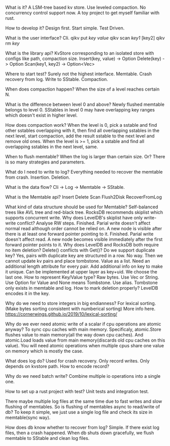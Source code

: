 What is it?
	A LSM-tree based kv store.
	Use leveled compaction.
	No concurrency control support now.
	A toy project to get myself familiar with rust.

How to develop it?
	Design first.
	Start simple.
	Test Driven.

What is the user interface?
	Cli.
		qikv put *key* *value*
		qikv scan *key1* [key2]
		qikv rm *key*

What is the library api?
	KvStore corresponding to an isolated store with configs like path, compaction size.
		Insert(key, value) -> Option<OldValue> 
		Delete(key) -> Option<OldValue> 
		Scan(key1, key2) -> Option<Vec<Value>>

Where to start test?
	Surely not the highest interface.
	Memtable.
	Crash recovery from log.
	Write to SStable.
	Compaction.

When does compaction happen?
	When the size of a level reaches certain N.

What is the difference between level 0 and above?
	Newly flushed memtable belongs to level 0.
	SStables in level 0 may have overlapping key ranges which doesn't exist in higher level.

How does compaction work?
	When the level is 0, pick a sstable and find other sstables overlapping with it, then find all overlapping sstables in the next level, start compaction, add the result sstable to the next level and remove old ones.
	When the level is >= 1, pick a sstable and find all overlapping sstables in the next level, same.

When to flush memtable?
	When the log is larger than certain size.
	Or?
	There is so many strategies and parameters.

What do I need to write to log?
	Everything needed to recover the memtable from crash.
		Insertion.
		Deletion.

What is the data flow?
	Cli -> Log -> Memtable -> SStable.

What is the Memtable api?
	Insert
	Delete
	Scan
	Flush2Disk
	RecoverFromLog


What kind of data structure should be used for Memtable?
	Self-balanced trees like AVL tree and red-black tree.
	RocksDB recommends skiplist which supports concurrent write.
		Why does LevelDB's skiplist have only write-write conflict?
			Analyse RW steps.
				Finished. Parial write doesn't affect normal read although order cannot be relied on.
				A new node is visible after there is at least one forward pointer pointing to it.
					Finished. Parial write doesn't affect read.
					A new node becomes visible immediately after the first forward pointer points to it.
		Why does LevelDB and RocksDB both require no item deletion?
			Delete() conflicts with Get()?
		Do we support duplicate key?
			Yes, pairs with duplicate key are structured in a row.
				No way. Then we cannot update kv pairs and place tombstone.
			Value as a list.
				Need an additional length attribute for every pair.
			Add additional info on key to make it unique. Can be implemented at upper layer as key+uid.
			We choose the last one.
		How to represent Key/Value type?
			Raw bytes. Use Vec<u8> or String.
			Use Option for Value and None means Tombstone. Use alias.
			Tombstone only exists in memtable and log.
		How to mark deletion properly?
			LevelDB encodes it in the key.

Why do we need to store integers in big endianness?
	For lexical sorting. (Make bytes sorting consistent with numberical sorting)
	More info here. https://cornerwings.github.io/2019/10/lexical-sorting/
			

Why do we ever need atomic write of a scalar if cpu operations are atomic anyway?
	To sync cpu caches with main memory.
	Specificaly, atomic.Store flushes value to main memory(all the way down cpu caches).
	And atomic.Load loads value from main memory(discards old cpu caches on this value).
	You will need atomic operations when multiple cpus share one value on memory which is mostly the case.
	
What does log do?
	Used for crash recovery.
	Only record writes.
	Only depends on kvstore path.
	How to encode record?

Why do we need batch write?
	Combine multiple io operations into a single one.

How to set up a rust project with test?
	Unit tests and integration test.

There maybe multiple log files at the same time due to fast writes and slow flushing of memtables.
So is flushing of memtables async to read/write of db?
	To keep it simple, we just use a single log file and check its size in memtable(sync way).

How does db know whether to recover from log?
	Simple.
	If there exist log files, then a crash happened.
	When db shuts down gracefully, we flush memtable to SStable and clean log files.

